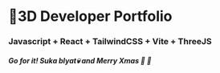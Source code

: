 # 🚀3D Developer Portfolio

### Javascript + React + TailwindCSS + Vite + ThreeJS
##### Go for it! Suka blyat💀 and Merry Xmas 🎅 🎄

